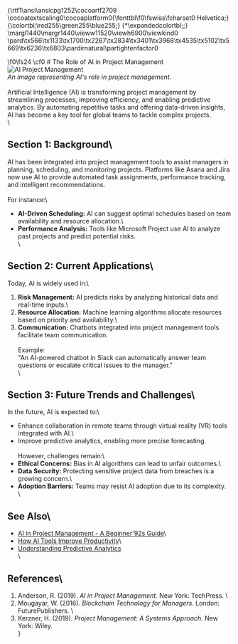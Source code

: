 {\rtf1\ansi\ansicpg1252\cocoartf2709
\cocoatextscaling0\cocoaplatform0{\fonttbl\f0\fswiss\fcharset0 Helvetica;}
{\colortbl;\red255\green255\blue255;}
{\*\expandedcolortbl;;}
\margl1440\margr1440\vieww11520\viewh6900\viewkind0
\pard\tx566\tx1133\tx1700\tx2267\tx2834\tx3401\tx3968\tx4535\tx5102\tx5669\tx6236\tx6803\pardirnatural\partightenfactor0

\f0\fs24 \cf0 # The Role of AI in Project Management\
![AI Project Management](https://via.placeholder.com/800x400.png)  \
*An image representing AI's role in project management.*\
\
Artificial Intelligence (AI) is transforming project management by streamlining processes, improving efficiency, and enabling predictive analytics. By automating repetitive tasks and offering data-driven insights, AI has become a key tool for global teams to tackle complex projects.\
\
## Section 1: Background\
AI has been integrated into project management tools to assist managers in planning, scheduling, and monitoring projects. Platforms like Asana and Jira now use AI to provide automated task assignments, performance tracking, and intelligent recommendations.\
\
For instance:\
- **AI-Driven Scheduling:** AI can suggest optimal schedules based on team availability and resource allocation.\
- **Performance Analysis:** Tools like Microsoft Project use AI to analyze past projects and predict potential risks.\
\
## Section 2: Current Applications\
Today, AI is widely used in:\
1. **Risk Management:** AI predicts risks by analyzing historical data and real-time inputs.\
2. **Resource Allocation:** Machine learning algorithms allocate resources based on priority and availability.\
3. **Communication:** Chatbots integrated into project management tools facilitate team communication.\
\
Example:  \
"An AI-powered chatbot in Slack can automatically answer team questions or escalate critical issues to the manager."\
\
## Section 3: Future Trends and Challenges\
In the future, AI is expected to:\
- Enhance collaboration in remote teams through virtual reality (VR) tools integrated with AI.\
- Improve predictive analytics, enabling more precise forecasting.\
\
However, challenges remain:\
- **Ethical Concerns:** Bias in AI algorithms can lead to unfair outcomes.\
- **Data Security:** Protecting sensitive project data from breaches is a growing concern.\
- **Adoption Barriers:** Teams may resist AI adoption due to its complexity.\
\
## See Also\
- [AI in Project Management - A Beginner\'92s Guide](https://example.com)\
- [How AI Tools Improve Productivity](https://example.com)\
- [Understanding Predictive Analytics](https://example.com)\
\
## References\
1. Anderson, R. (2019). *AI in Project Management.* New York: TechPress.  \
2. Mougayar, W. (2016). *Blockchain Technology for Managers.* London: FuturePublishers.  \
3. Kerzner, H. (2019). *Project Management: A Systems Approach.* New York: Wiley.\
}